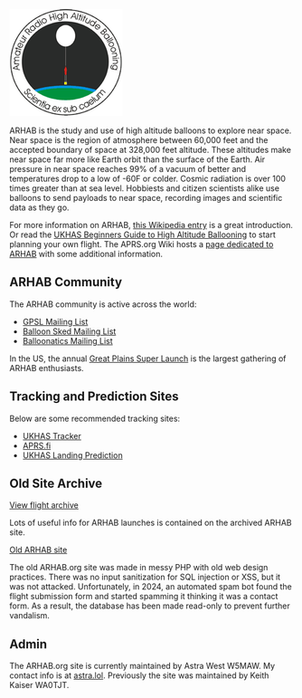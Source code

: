 ![ARHAB logo](images/ARHAB_logo4.gif)

ARHAB is the study and use of high altitude balloons to explore near space. Near space is the region of atmosphere between 60,000 feet and the accepted boundary of space at 328,000 feet altitude. These altitudes make near space far more like Earth orbit than the surface of the Earth. Air pressure in near space reaches 99% of a vacuum of better and temperatures drop to a low of -60F or colder. Cosmic radiation is over 100 times greater than at sea level. Hobbiests and citizen scientists alike use balloons to send payloads to near space, recording images and scientific data as they go.

For more information on ARHAB, [this Wikipedia entry](https://en.wikipedia.org/wiki/High-altitude_balloon#Amateur_High_Altitude_Ballooning) is a great introduction. Or read the [UKHAS Beginners Guide to High Altitude Ballooning](https://ukhas.org.uk/general:beginners_guide_to_high_altitude_ballooning) to start planning your own flight.
The APRS.org Wiki hosts a [page dedicated to ARHAB](http://info.aprs.net/index.php?title=ARHAB) with some additional information.


## ARHAB Community
The ARHAB community is active across the world:

- [GPSL Mailing List](https://groups.io/g/GPSL)
- [Balloon Sked Mailing List](http://groups.yahoo.com/group/balloon_sked/)
- [Balloonatics Mailing List](https://groups.yahoo.com/neo/groups/Balloonatics/info)

In the US, the annual [Great Plains Super Launch](http://www.superlaunch.org/) is the largest gathering of ARHAB enthusiasts.

## Tracking and Prediction Sites
Below are some recommended tracking sites:

- [UKHAS Tracker](https://tracker.habhub.org/)
- [APRS.fi](https://aprs.fi/)
- [UKHAS Landing Prediction](http://predict.habhub.org/)

## Old Site Archive

[View flight archive](https://flights.arhab.org)

Lots of useful info for ARHAB launches is contained on the archived ARHAB site.

[Old ARHAB site](https://old.arhab.org/)

The old ARHAB.org site was made in messy PHP with old web design practices. There was no input sanitization for SQL injection or XSS, but it was not attacked. Unfortunately, in 2024, an automated spam bot found the flight submission form and started spamming it thinking it was a contact form. As a result, the database has been made read-only to prevent further vandalism.

## Admin
The ARHAB.org site is currently maintained by Astra West W5MAW. My contact info is at [astra.lol](https://astra.lol). Previously the site was maintained by Keith Kaiser WA0TJT.
